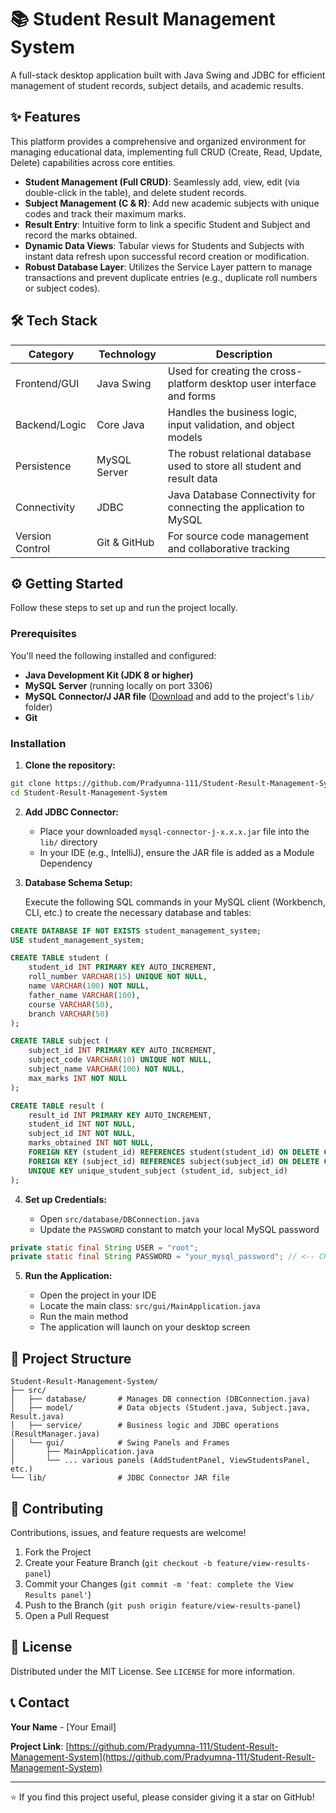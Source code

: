 # 📚 Student Result Management System

A full-stack desktop application built with Java Swing and JDBC for efficient management of student records, subject details, and academic results.

## ✨ Features

This platform provides a comprehensive and organized environment for managing educational data, implementing full CRUD (Create, Read, Update, Delete) capabilities across core entities.

- **Student Management (Full CRUD)**: Seamlessly add, view, edit (via double-click in the table), and delete student records.
- **Subject Management (C & R)**: Add new academic subjects with unique codes and track their maximum marks.
- **Result Entry**: Intuitive form to link a specific Student and Subject and record the marks obtained.
- **Dynamic Data Views**: Tabular views for Students and Subjects with instant data refresh upon successful record creation or modification.
- **Robust Database Layer**: Utilizes the Service Layer pattern to manage transactions and prevent duplicate entries (e.g., duplicate roll numbers or subject codes).

## 🛠️ Tech Stack

| Category | Technology | Description |
|----------|-----------|-------------|
| Frontend/GUI | Java Swing | Used for creating the cross-platform desktop user interface and forms |
| Backend/Logic | Core Java | Handles the business logic, input validation, and object models |
| Persistence | MySQL Server | The robust relational database used to store all student and result data |
| Connectivity | JDBC | Java Database Connectivity for connecting the application to MySQL |
| Version Control | Git & GitHub | For source code management and collaborative tracking |

## ⚙️ Getting Started

Follow these steps to set up and run the project locally.

### Prerequisites

You'll need the following installed and configured:

- **Java Development Kit (JDK 8 or higher)**
- **MySQL Server** (running locally on port 3306)
- **MySQL Connector/J JAR file** ([Download](https://dev.mysql.com/downloads/connector/j/) and add to the project's `lib/` folder)
- **Git**

### Installation

1. **Clone the repository:**

```bash
git clone https://github.com/Pradyumna-111/Student-Result-Management-System.git
cd Student-Result-Management-System
```

2. **Add JDBC Connector:**

   - Place your downloaded `mysql-connector-j-x.x.x.jar` file into the `lib/` directory
   - In your IDE (e.g., IntelliJ), ensure the JAR file is added as a Module Dependency

3. **Database Schema Setup:**

   Execute the following SQL commands in your MySQL client (Workbench, CLI, etc.) to create the necessary database and tables:

```sql
CREATE DATABASE IF NOT EXISTS student_management_system;
USE student_management_system;

CREATE TABLE student (
    student_id INT PRIMARY KEY AUTO_INCREMENT,
    roll_number VARCHAR(15) UNIQUE NOT NULL,
    name VARCHAR(100) NOT NULL,
    father_name VARCHAR(100),
    course VARCHAR(50),
    branch VARCHAR(50)
);

CREATE TABLE subject (
    subject_id INT PRIMARY KEY AUTO_INCREMENT,
    subject_code VARCHAR(10) UNIQUE NOT NULL,
    subject_name VARCHAR(100) NOT NULL,
    max_marks INT NOT NULL
);

CREATE TABLE result (
    result_id INT PRIMARY KEY AUTO_INCREMENT,
    student_id INT NOT NULL,
    subject_id INT NOT NULL,
    marks_obtained INT NOT NULL,
    FOREIGN KEY (student_id) REFERENCES student(student_id) ON DELETE CASCADE,
    FOREIGN KEY (subject_id) REFERENCES subject(subject_id) ON DELETE CASCADE,
    UNIQUE KEY unique_student_subject (student_id, subject_id)
);
```

4. **Set up Credentials:**

   - Open `src/database/DBConnection.java`
   - Update the `PASSWORD` constant to match your local MySQL password

```java
private static final String USER = "root"; 
private static final String PASSWORD = "your_mysql_password"; // <-- CHANGE THIS!
```

5. **Run the Application:**

   - Open the project in your IDE
   - Locate the main class: `src/gui/MainApplication.java`
   - Run the main method
   - The application will launch on your desktop screen

## 📂 Project Structure

```
Student-Result-Management-System/
├── src/
│   ├── database/       # Manages DB connection (DBConnection.java)
│   ├── model/          # Data objects (Student.java, Subject.java, Result.java)
│   ├── service/        # Business logic and JDBC operations (ResultManager.java)
│   └── gui/            # Swing Panels and Frames
│       ├── MainApplication.java
│       └── ... various panels (AddStudentPanel, ViewStudentsPanel, etc.)
└── lib/                # JDBC Connector JAR file
```

## 🤝 Contributing

Contributions, issues, and feature requests are welcome!

1. Fork the Project
2. Create your Feature Branch (`git checkout -b feature/view-results-panel`)
3. Commit your Changes (`git commit -m 'feat: complete the View Results panel'`)
4. Push to the Branch (`git push origin feature/view-results-panel`)
5. Open a Pull Request

## 📜 License

Distributed under the MIT License. See `LICENSE` for more information.

## 📞 Contact

**Your Name** - [Your Email]

**Project Link**: [https://github.com/Pradyumna-111/Student-Result-Management-System](https://github.com/Pradyumna-111/Student-Result-Management-System)

---

⭐ If you find this project useful, please consider giving it a star on GitHub!
